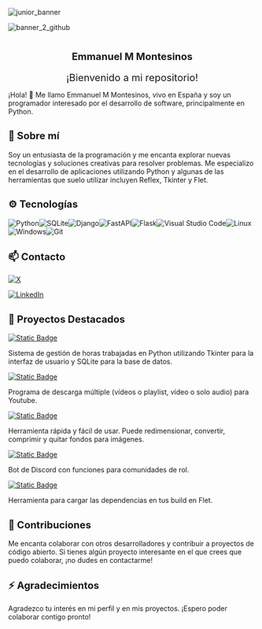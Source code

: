 ![junior_banner](https://github.com/EmmanuelMMontesinos/EmmanuelMMontesinos/assets/97795200/c0228629-848d-46dd-800b-16de1dbd7578)

![banner_2_github](https://github.com/EmmanuelMMontesinos/EmmanuelMMontesinos/assets/97795200/15e2b182-362e-42df-a9d8-357b8c96c342)


# <div align="center" style="font-size: 20px;">Emmanuel M Montesinos</div>

<div align="center" style="font-size: 20px;">¡Bienvenido a mi repositorio!</div>

¡Hola! 👋 Me llamo Emmanuel M Montesinos, vivo en España y soy un programador interesado por el desarrollo de software, principalmente en Python.

## <div align="start" style="font-size: 20px;">🌱 Sobre mí</div>

Soy un entusiasta de la programación y me encanta explorar nuevas tecnologías y soluciones creativas para resolver problemas. Me especializo en el desarrollo de aplicaciones utilizando Python y algunas de las herramientas que suelo utilizar incluyen Reflex, Tkinter y Flet.

## <div align="start" style="font-size: 20px;">⚙  Tecnologías</div>

![Python](https://img.shields.io/badge/python-3670A0?style=for-the-badge&logo=python&logoColor=ffdd54)![SQLite](https://img.shields.io/badge/sqlite-%2307405e.svg?style=for-the-badge&logo=sqlite&logoColor=white)![Django](https://img.shields.io/badge/django-%23092E20.svg?style=for-the-badge&logo=django&logoColor=white)![FastAPI](https://img.shields.io/badge/FastAPI-005571?style=for-the-badge&logo=fastapi)![Flask](https://img.shields.io/badge/flask-%23000.svg?style=for-the-badge&logo=flask&logoColor=white)![Visual Studio Code](https://img.shields.io/badge/Visual%20Studio%20Code-0078d7.svg?style=for-the-badge&logo=visual-studio-code&logoColor=white)![Linux](https://img.shields.io/badge/Linux-FCC624?style=for-the-badge&logo=linux&logoColor=black)![Windows](https://img.shields.io/badge/Windows-0078D6?style=for-the-badge&logo=windows&logoColor=white)![Git](https://img.shields.io/badge/git-%23F05033.svg?style=for-the-badge&logo=git&logoColor=white)

## <div align="start" style="font-size: 20px;">📫 Contacto</div>

[![X](https://img.shields.io/badge/X-%23000000.svg?style=for-the-badge&logo=X&logoColor=white)](https://twitter.com/emmanuelmmontes)


[![LinkedIn](https://img.shields.io/badge/linkedin-%230077B5.svg?style=for-the-badge&logo=linkedin&logoColor=white)](https://www.linkedin.com/in/emmanuel-m-montesinos/)

## <div align="start" style="font-size: 20px;">🔭 Proyectos Destacados</div>

[![Static Badge](https://img.shields.io/badge/My%20Cronos-My%20Cronos)
](https://github.com/EmmanuelMMontesinos/My_Cronos)

Sistema de gestión de horas trabajadas en Python utilizando Tkinter para la interfaz de usuario y SQLite para la base de datos.
     
[![Static Badge](https://img.shields.io/badge/DowYot-DowYot?color=red)
](https://github.com/EmmanuelMMontesinos/DowYot)

Programa de descarga múltiple (vídeos o playlist, vídeo o solo audio) para Youtube.

[![Static Badge](https://img.shields.io/badge/ReSizeMe-ReSizeMe?color=blue)
](https://github.com/EmmanuelMMontesinos/ReSizeMe)

Herramienta rápida y fácil de usar. Puede redimensionar, convertir, comprimir y quitar fondos para imágenes.

[![Static Badge](https://img.shields.io/badge/Bot%20Rol%20D%26D5-Bot%20Rol%20D%26D5?color=purple)
](https://github.com/EmmanuelMMontesinos/Bot_Rol_DyD5)

Bot de Discord con funciones para comunidades de rol.

[![Static Badge](https://img.shields.io/badge/Flet%20Package%20Loader-Flet%20Package%20Loader?color=gold)](https://github.com/EmmanuelMMontesinos/Flet-Packages-Loader)

Herramienta para cargar las dependencias en tus build en Flet.
## <div align="start" style="font-size: 20px;">👯 Contribuciones</div>

Me encanta colaborar con otros desarrolladores y contribuir a proyectos de código abierto. Si tienes algún proyecto interesante en el que crees que puedo colaborar, ¡no dudes en contactarme!

## <div align="start" style="font-size: 20px;">⚡ Agradecimientos</div>

Agradezco tu interés en mi perfil y en mis proyectos. ¡Espero poder colaborar contigo pronto!


<!--
**EmmanuelMMontesinos/EmmanuelMMontesinos** is a ✨ _special_ ✨ repository because its `README.md` (this file) appears on your GitHub profile.

Here are some ideas to get you started:

- 🔭 I’m currently working on ...
- 🌱 I’m currently learning ...
- 👯 I’m looking to collaborate on ...
- 🤔 I’m looking for help with ...
- 💬 Ask me about ...
- 📫 How to reach me: ...
- 😄 Pronouns: ...
- ⚡ Fun fact: ...
-->
